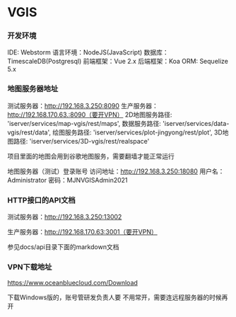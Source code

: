 # VGIS

### 开发环境
IDE: Webstorm
语言环境：NodeJS(JavaScript)
数据库：TimescaleDB(Postgresql)
前端框架：Vue 2.x
后端框架：Koa
ORM: Sequelize 5.x

### 地图服务器地址

测试服务器：http://192.168.3.250:8090
生产服务器：http://192.168.170.63.:8090（要开VPN）
2D地图服务路径: 'iserver/services/map-vgis/rest/maps',
数据服务路径: 'iserver/services/data-vgis/rest/data',
绘图服务路径: 'iserver/services/plot-jingyong/rest/plot',
3D地图路径: 'iserver/services/3D-vgis/rest/realspace'

项目里面的地图会用到谷歌地图服务，需要翻墙才能正常运行

地图服务器（测试）登录账号
访问地址：http://192.168.3.250:18080
用户名：Administrator
密码：MJNVGISAdmin2021

### HTTP接口的API文档

测试服务器：http://192.168.3.250:13002

生产服务器：http://192.168.170.63:3001（要开VPN）

参见docs/api目录下面的markdown文档

### VPN下载地址

https://www.oceanbluecloud.com/Download

下载Windows版的，账号管研发负责人要
不用常开，需要连远程服务器的时候再开